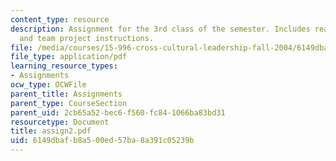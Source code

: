 ```yaml
---
content_type: resource
description: Assignment for the 3rd class of the semester. Includes reading assignment
  and team project instructions.
file: /media/courses/15-996-cross-cultural-leadership-fall-2004/6149dbafb8a500ed57ba8a391c05239b_assign2.pdf
file_type: application/pdf
learning_resource_types:
- Assignments
ocw_type: OCWFile
parent_title: Assignments
parent_type: CourseSection
parent_uid: 2cb65a52-bec6-f560-fc84-1066ba83bd31
resourcetype: Document
title: assign2.pdf
uid: 6149dbaf-b8a5-00ed-57ba-8a391c05239b
---
```

